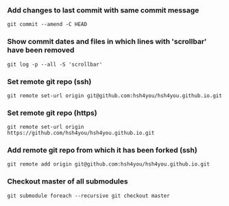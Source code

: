 ### Add changes to last commit with same commit message
    
    git commit --amend -C HEAD

### Show commit dates and files in which lines with 'scrollbar' have been removed

    git log -p --all -S 'scrollbar'

### Set remote git repo (ssh)
  
    git remote set-url origin git@github.com:hsh4you/hsh4you.github.io.git

### Set remote git repo (https)
  
    git remote set-url origin https://github.com/hsh4you/hsh4you.github.io.git

### Add remote git repo from which it has been forked (ssh)
  
    git remote add origin git@github.com:hsh4you/hsh4you.github.io.git

### Checkout master of all submodules
  
    git submodule foreach --recursive git checkout master
